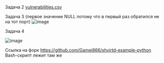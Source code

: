 Задача 2
[vulnerabilities.csv](https://github.com/Gamei666/devops-netology/files/15214147/vulnerabilities.csv)

Задача 3 (первое значение NULL потому что в первый раз обратился не на тот порт)
![image](https://github.com/Gamei666/devops-netology/assets/67197577/f835c922-580a-4d67-a3e3-de416ee164a3)

Задача 4 

![image](https://github.com/Gamei666/devops-netology/assets/67197577/0f64894c-72fa-4365-8e7f-c1f198ebc2c2)

Ссылка на форк https://github.com/Gamei666/shvirtd-example-python Bash-скрипт лежит там же
